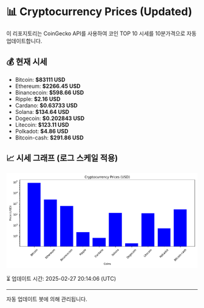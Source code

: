
# 📊 Cryptocurrency Prices (Updated)

이 리포지토리는 CoinGecko API를 사용하여 코인 TOP 10 시세를 10분가격으로 자동 업데이트합니다.

## 💰 현재 시세
- Bitcoin: **$83111 USD**
- Ethereum: **$2266.45 USD**
- Binancecoin: **$598.66 USD**
- Ripple: **$2.16 USD**
- Cardano: **$0.63733 USD**
- Solana: **$134.64 USD**
- Dogecoin: **$0.202843 USD**
- Litecoin: **$123.11 USD**
- Polkadot: **$4.86 USD**
- Bitcoin-cash: **$291.86 USD**

## 📈 시세 그래프 (로그 스케일 적용)
![Crypto Prices](crypto_prices.png)

⏳ 업데이트 시간: 2025-02-27 20:14:06 (UTC)

---
자동 업데이트 봇에 의해 관리됩니다.
